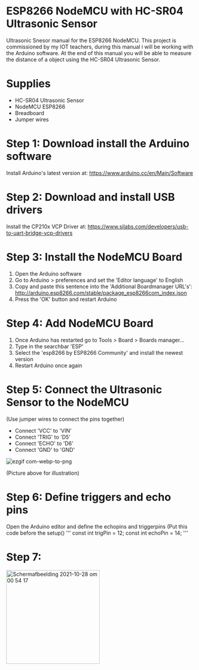 # ESP8266 NodeMCU with HC-SR04 Ultrasonic Sensor
Ultrasonic Snesor manual for the ESP8266 NodeMCU. This project is commissioned by my IOT teachers, during this manual i will be working with the Arduino software.
At the end of this manual you will be able to measure the distance of a object using the HC-SR04 Ultrasonic Sensor.
# Supplies
- HC-SR04 Ultrasonic Sensor
- NodeMCU ESP8266 
- Breadboard
- Jumper wires
# Step 1: Download install the Arduino software
Install Arduino's latest version at: https://www.arduino.cc/en/Main/Software
# Step 2: Download and install USB drivers 
Install the CP210x VCP Driver at: https://www.silabs.com/developers/usb-to-uart-bridge-vcp-drivers
# Step 3: Install the NodeMCU Board 
1. Open the Arduino software
2. Go to Arduino > preferences and set the 'Editor language' to English
3. Copy and paste this sentence into the 'Additional Boardmanager URL's': http://arduino.esp8266.com/stable/package_esp8266com_index.json
4. Press the 'OK' button and restart Arduino
# Step 4: Add NodeMCU Board
1. Once Arduino has restarted go to Tools > Board > Boards manager...
2. Type in the searchbar 'ESP'
3. Select the 'esp8266 by ESP8266 Community' and install the newest version
4. Restart Arduino once again 
# Step 5: Connect the Ultrasonic Sensor to the NodeMCU
(Use jumper wires to connect the pins together)
- Connect 'VCC' to 'VIN'
- Connect 'TRIG' to 'D5'
- Connect 'ECHO' to 'D6'
- Connect 'GND' to 'GND'

![ezgif com-webp-to-png](https://user-images.githubusercontent.com/70513682/139153130-7053bc1f-4f79-470c-98aa-474e856449f0.png)

(Picture above for illustration)
# Step 6: Define triggers and echo pins
Open the Arduino editor and define the echopins and triggerpins (Put this code before the setup()
''' const int trigPin = 12;
const int echoPin = 14; '''

# Step 7: 


<img width="250" alt="Schermafbeelding 2021-10-28 om 00 54 17" src="https://user-images.githubusercontent.com/70513682/139158880-9bda90f1-3262-426a-a7e7-9d46aa1790a6.png">


